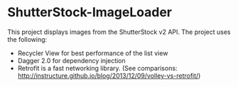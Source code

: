 # ShutterStock-ImageLoader

This project displays images from the ShutterStock v2 API. The project uses the following:

- Recycler View for best performance of the list view
- Dagger 2.0 for dependency injection
- Retrofit is a fast networking library. (See comparisons: http://instructure.github.io/blog/2013/12/09/volley-vs-retrofit/)